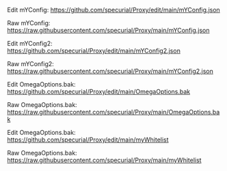 Edit mYConfig:
    https://github.com/specurial/Proxy/edit/main/mYConfig.json

    
Raw mYConfig:
    https://raw.githubusercontent.com/specurial/Proxy/main/mYConfig.json
    
    
Edit mYConfig2:
    https://github.com/specurial/Proxy/edit/main/mYConfig2.json

    
Raw mYConfig2:
   https://raw.githubusercontent.com/specurial/Proxy/main/mYConfig2.json

Edit OmegaOptions.bak:
    https://github.com/specurial/Proxy/edit/main/OmegaOptions.bak
    
Raw OmegaOptions.bak:
    https://raw.githubusercontent.com/specurial/Proxy/main/OmegaOptions.bak

Edit OmegaOptions.bak:
    https://github.com/specurial/Proxy/edit/main/myWhitelist
    
Raw OmegaOptions.bak:
    https://raw.githubusercontent.com/specurial/Proxy/main/myWhitelist
